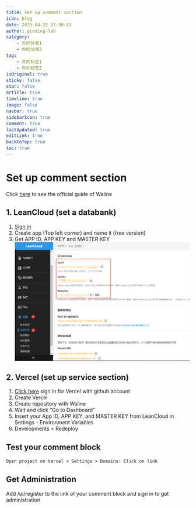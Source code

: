 ```yaml
---
title: Set up comment section
icon: blog
date: 2025-04-25 17:30:43
author: qcoding-lab
category:
    - 你的分类1
    - 你的分类2
tag:
    - 你的标签1
    - 你的标签2
isOriginal: true
sticky: false
star: false
article: true
timeline: true
image: false
navbar: true
sidebarIcon: true
comment: true
lastUpdated: true
editLink: true
backToTop: true
toc: true
---
```


# Set up comment section

Click [here](https://waline.js.org/guide/get-started/) to see the official guide of Waline

## 1. LeanCloud (set a databank)

1. [Sign in](https://console.leancloud.app/login)
2. Create app (Top left corner) and name it (free version)
3. Get APP ID, APP KEY and MASTER KEY![leancloud-2-C9bCeSu_](./Set-up-comment-section.assets/leancloud-2-C9bCeSu_.png)



## 2. Vercel (set up service section)

1.  [Click here](https://vercel.com/new/clone?repository-url=https%3A%2F%2Fgithub.com%2Fwalinejs%2Fwaline%2Ftree%2Fmain%2Fexample) sign in for Vercel with github account
2. Create Vercel
3. Create repository with Waline
4. Wait and click “Go to Dashboard”
5. Insert your App ID, APP KEY, and MASTER KEY from LeanCloud in Settings - Environment Variables
6. Developments > Redeploy



## Test your comment block

``````markdown
Open project on Vercel > Settings > Domains: Click on link
``````



## Get Administration

Add /ui/register to the link of your comment block and sign in to get administration

